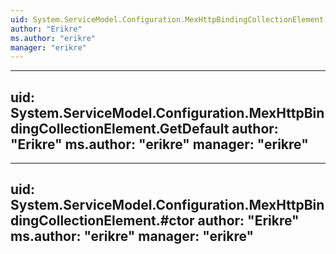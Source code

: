 ```yaml
---
uid: System.ServiceModel.Configuration.MexHttpBindingCollectionElement
author: "Erikre"
ms.author: "erikre"
manager: "erikre"
---
```


---
uid: System.ServiceModel.Configuration.MexHttpBindingCollectionElement.GetDefault
author: "Erikre"
ms.author: "erikre"
manager: "erikre"
---

---
uid: System.ServiceModel.Configuration.MexHttpBindingCollectionElement.#ctor
author: "Erikre"
ms.author: "erikre"
manager: "erikre"
---

